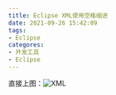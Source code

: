 ```yaml
---
title: Eclipse XML使用空格缩进
date: 2021-09-26 15:42:09
tags:
- Eclipse
categores:
- 开发工具
- Eclipse
---
```


直接上图：![XML](/images/20210926/xml-indent.png)